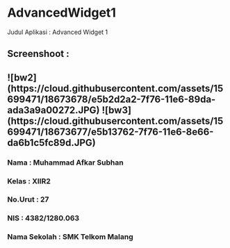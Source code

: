 # AdvancedWidget1

Judul Aplikasi : Advanced Widget 1
<h2>Screenshoot : <h2>
![bw2](https://cloud.githubusercontent.com/assets/15699471/18673678/e5b2d2a2-7f76-11e6-89da-ada3a9a00272.JPG)
![bw3](https://cloud.githubusercontent.com/assets/15699471/18673677/e5b13762-7f76-11e6-8e66-da6b1c5fc89d.JPG)
<h3> Nama     : Muhammad Afkar Subhan
<h3> Kelas    : XIIR2
<h3> No.Urut  : 27
<h3> NIS      : 4382/1280.063
<h3> Nama Sekolah : SMK Telkom Malang
